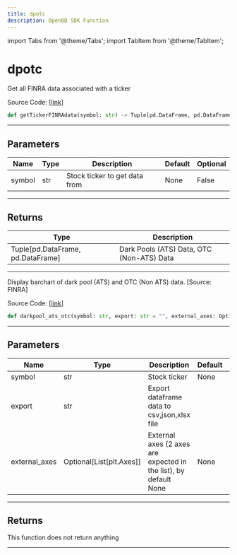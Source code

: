 ```yaml
---
title: dpotc
description: OpenBB SDK Function
---
```


import Tabs from '@theme/Tabs';
import TabItem from '@theme/TabItem';

# dpotc

<Tabs>
<TabItem value="model" label="Model" default>

Get all FINRA data associated with a ticker

Source Code: [[link](https://github.com/OpenBB-finance/OpenBBTerminal/tree/main/openbb_terminal/stocks/dark_pool_shorts/finra_model.py#L293)]

```python
def getTickerFINRAdata(symbol: str) -> Tuple[pd.DataFrame, pd.DataFrame]
```

---

## Parameters

| Name | Type | Description | Default | Optional |
| ---- | ---- | ----------- | ------- | -------- |
| symbol | str | Stock ticker to get data from | None | False |


---

## Returns

| Type | Description |
| ---- | ----------- |
| Tuple[pd.DataFrame, pd.DataFrame] | Dark Pools (ATS) Data, OTC (Non-ATS) Data |
---



</TabItem>
<TabItem value="view" label="View">

Display barchart of dark pool (ATS) and OTC (Non ATS) data. [Source: FINRA]

Source Code: [[link](https://github.com/OpenBB-finance/OpenBBTerminal/tree/main/openbb_terminal/stocks/dark_pool_shorts/finra_view.py#L27)]

```python
def darkpool_ats_otc(symbol: str, export: str = "", external_axes: Optional[List[matplotlib.axes._axes.Axes]] = None) -> None
```

---

## Parameters

| Name | Type | Description | Default | Optional |
| ---- | ---- | ----------- | ------- | -------- |
| symbol | str | Stock ticker | None | False |
| export | str | Export dataframe data to csv,json,xlsx file |  | True |
| external_axes | Optional[List[plt.Axes]] | External axes (2 axes are expected in the list), by default None | None | True |


---

## Returns

This function does not return anything

---



</TabItem>
</Tabs>